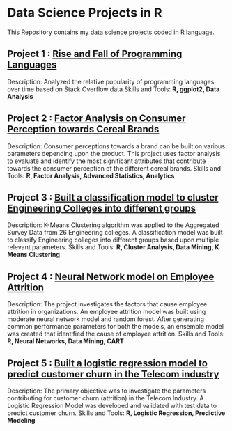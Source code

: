 # Data Science Projects in R
This Repository contains my data science projects coded in R language. 

## Project 1 : [Rise and Fall of Programming Languages](https://github.com/subhroisback/data-science-projects-R/blob/master/rise_fall_notebook.ipynb)
Description: Analyzed the relative popularity of programming languages over time based on Stack Overflow data
Skills and Tools: **R, ggplot2, Data Analysis**

## Project 2 : [Factor Analysis on Consumer Perception towards Cereal Brands]()
Description: Consumer perceptions towards a brand can be built on various parameters depending upon the product. This project uses factor analysis to evaluate and identify the most significant attributes that contribute towards the consumer perception of the different cereal brands.
Skills and Tools: **R, Factor Analysis, Advanced Statistics, Analytics**

## Project 3 : [Built a classification model to cluster Engineering Colleges into different groups]()
Description: K-Means Clustering algorithm was applied to the Aggregated Survey Data from 26 Engineering colleges. A classification model was built to classify Engineering colleges into different groups based upon multiple relevant parameters. 
Skills and Tools: **R, Cluster Analysis, Data Mining, K Means Clustering**

## Project 4 : [Neural Network model on Employee Attrition]()
Description: The project investigates the factors that cause employee attrition in organizations. An employee attrition model was built using moderate neural network model and random forest. After generating common performance parameters for both the models, an ensemble model was created that identified the cause of employee attrition.
Skills and Tools: **R, Neural Networks, Data Mining, CART**

## Project 5 : [Built a logistic regression model to predict customer churn in the Telecom industry]()
Description: The primary objective was to investigate the parameters contributing for customer churn (attrition) in the Telecom Industry. A Logistic Regression Model was developed and validated with test data to predict customer churn.
Skills and Tools: **R, Logistic Regression, Predictive Modeling**
